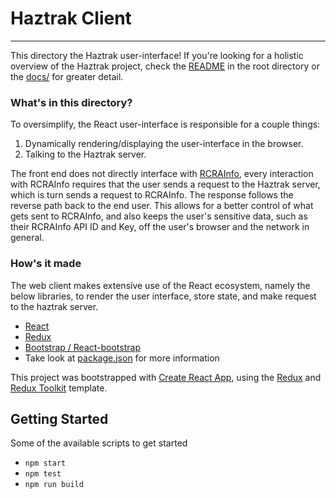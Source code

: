 # Haztrak Client

___

This directory the Haztrak user-interface! If you're looking for a
holistic overview of the Haztrak project, check the [README](/README.md) in the root directory or
the [docs/](/docs) for greater detail.

### What's in this directory?

To oversimplify, the React user-interface is responsible for a couple things:

1. Dynamically rendering/displaying the user-interface in the browser.
2. Talking to the Haztrak server.

The front end does not directly interface with [RCRAInfo](https://rcrainfo.epa.gov),
every interaction with RCRAInfo requires that the user sends a request to the Haztrak server,
which is turn sends a request to RCRAInfo. The response follows the reverse path back to the end
user. This allows for a better control of what gets sent to RCRAInfo, and also keeps the user's
sensitive data, such as their RCRAInfo API ID and Key, off the user's browser and the network in
general.

### How's it made

The web client makes extensive use of the React ecosystem, namely the below libraries, to
render the user interface, store state, and make request to the haztrak server.

* [React](https://reactjs.org/)
* [Redux](https://redux.js.org/)
* [Bootstrap / React-bootstrap](https://react-bootstrap.github.io/)
* Take look at [package.json](package.json) for more information

This project was bootstrapped with [Create React App](https://github.com/facebook/create-react-app),
using the [Redux](https://redux.js.org/) and [Redux Toolkit](https://redux-toolkit.js.org/)
template.

## Getting Started

Some of the available scripts to get started

* `npm start`
* `npm test`
* `npm run build`
